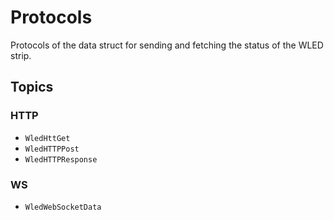 # Protocols

Protocols of the data struct for sending and fetching the status of the WLED strip. 

## Topics

### HTTP

- ``WledHttGet``
- ``WledHTTPPost``
- ``WledHTTPResponse``

### WS

- ``WledWebSocketData``
